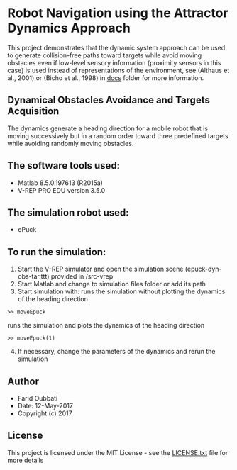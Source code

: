 # Robot Navigation using the Attractor Dynamics Approach

This project demonstrates that the dynamic system approach can be used to generate
collision-free paths toward targets while avoid moving obstacles even if low-level sensory
information (proximity sensors in this case) is used instead of representations of the
environment, see (Althaus et al., 2001) or (Bicho et al., 1998) in [docs](docs/) folder for more information.

## Dynamical Obstacles Avoidance and Targets Acquisition

The dynamics generate a heading direction for a mobile robot that is
moving successively but in a random order toward three predefined  targets
while avoiding randomly moving obstacles.

## The software tools used:

* Matlab 8.5.0.197613 (R2015a)
* V-REP PRO EDU version 3.5.0

## The simulation robot used:

* ePuck

## To run the simulation:

1. Start the V-REP simulator and open the simulation scene (epuck-dyn-obs-tar.ttt) provided in /src-vrep
2. Start Matlab and change to simulation files folder or add its path
3. Start simulation with: 
runs the simulation without plotting the dynamics of the heading direction
```
>> moveEpuck
```
runs the simulation and plots the dynamics of the heading direction
```
>> moveEpuck(1)
```
4. If necessary, change the parameters of the dynamics and rerun the simulation

## Author

* Farid Oubbati
* Date: 12-May-2017
* Copyright (c) 2017

## License

This project is licensed under the MIT License - see the [LICENSE.txt](LICENSE.txt) file for more details
